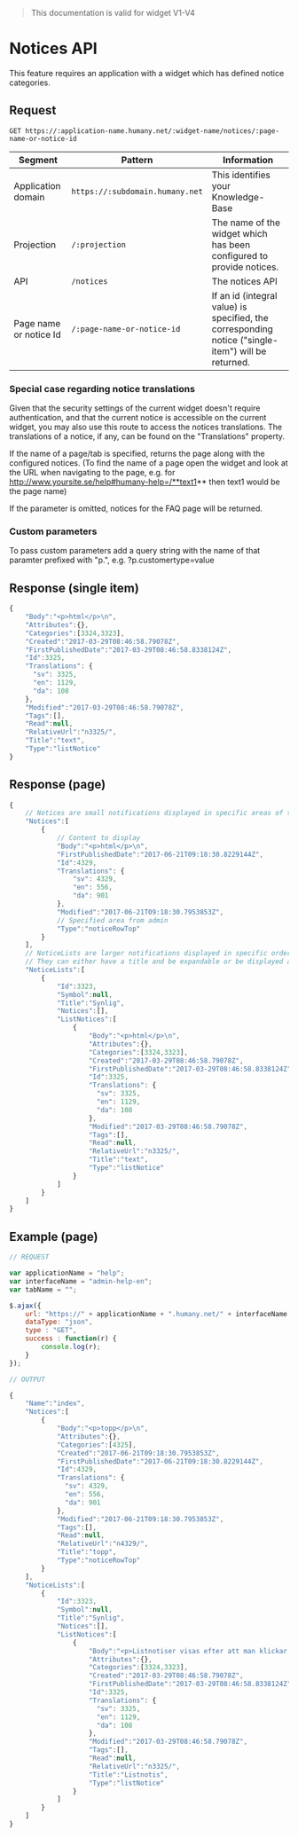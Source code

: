 > This documentation is valid for widget V1-V4

# Notices API
This feature requires an application with a widget which has defined notice categories.

## Request

```
GET https://:application-name.humany.net/:widget-name/notices/:page-name-or-notice-id
```

| Segment                | Pattern           | Information     |
|------------------------|-------------------|-----------------|
| Application domain     | ```https://:subdomain.humany.net``` | This identifies your Knowledge-Base |
| Projection             | ```/:projection```                  | The name of the widget which has been configured to provide notices. |
| API                    | ```/notices```                      | The notices API |
| Page name or notice Id | ```/:page-name-or-notice-id```      | If an id (integral value) is specified, the corresponding notice ("single-item") will be returned. |

### Special case regarding notice translations

Given that the security settings of the current widget doesn't require authentication, and that the current notice is accessible on the current widget, you may also use this route to access the notices translations. The translations of a notice, if any, can be found on the "Translations" property.

If the name of a page/tab is specified, returns the page along with the configured notices. (To find the name of a page open the widget and look at the URL when navigating to the page, e.g. for http://www.yoursite.se/help#humany-help=/**text1** then text1 would be the page name)

If the parameter is omitted, notices for the FAQ page will be returned.

### Custom parameters
To pass custom parameters add a query string with the name of that paramter prefixed with "p.", e.g. ?p.customertype=value

## Response (single item)
```javascript
{
    "Body":"<p>html</p>\n",
    "Attributes":{},
    "Categories":[3324,3323],
    "Created":"2017-03-29T08:46:58.79078Z",
    "FirstPublishedDate":"2017-03-29T08:46:58.8338124Z",    
    "Id":3325,
    "Translations": {
      "sv": 3325,
      "en": 1129,
      "da": 108
    },
    "Modified":"2017-03-29T08:46:58.79078Z",
    "Tags":[],
    "Read":null,
    "RelativeUrl":"n3325/",
    "Title":"text",
    "Type":"listNotice"
}
```

## Response (page)
```javascript
{
    // Notices are small notifications displayed in specific areas of the interface (top, middle, bottom)
    "Notices":[
        {
            // Content to display
            "Body":"<p>html</p>\n",
            "FirstPublishedDate":"2017-06-21T09:18:30.8229144Z",
            "Id":4329,
            "Translations": {
                "sv": 4329,
                "en": 556,
                "da": 901
            },
            "Modified":"2017-06-21T09:18:30.7953853Z",
            // Specified area from admin
            "Type":"noticeRowTop"
        }
    ],
    // NoticeLists are larger notifications displayed in specific order specified in admin.
    // They can either have a title and be expandable or be displayed as inline html
    "NoticeLists":[
        {
            "Id":3323,
            "Symbol":null,
            "Title":"Synlig",
            "Notices":[],
            "ListNotices":[
                {
                    "Body":"<p>html</p>\n",
                    "Attributes":{},
                    "Categories":[3324,3323],
                    "Created":"2017-03-29T08:46:58.79078Z",
                    "FirstPublishedDate":"2017-03-29T08:46:58.8338124Z",
                    "Id":3325,
                    "Translations": {
                      "sv": 3325,
                      "en": 1129,
                      "da": 108
                    },
                    "Modified":"2017-03-29T08:46:58.79078Z",
                    "Tags":[],
                    "Read":null,
                    "RelativeUrl":"n3325/",
                    "Title":"text",
                    "Type":"listNotice"
                }
            ]
        }
    ]
}
```

## Example (page)
```javascript
// REQUEST

var applicationName = "help";
var interfaceName = "admin-help-en";
var tabName = "";

$.ajax({
    url: "https://" + applicationName + ".humany.net/" + interfaceName + "/notices/" + tabName,
    dataType: "json",
    type : "GET",
    success : function(r) {
        console.log(r);
    }
});

// OUTPUT

{
    "Name":"index",
    "Notices":[
        {
            "Body":"<p>topp</p>\n",
            "Attributes":{},
            "Categories":[4325],
            "Created":"2017-06-21T09:18:30.7953853Z",
            "FirstPublishedDate":"2017-06-21T09:18:30.8229144Z",
            "Id":4329,
            "Translations": {
              "sv": 4329,
              "en": 556,
              "da": 901
            },
            "Modified":"2017-06-21T09:18:30.7953853Z",
            "Tags":[],
            "Read":null,
            "RelativeUrl":"n4329/",
            "Title":"topp",
            "Type":"noticeRowTop"
        }
    ],
    "NoticeLists":[
        {
            "Id":3323,
            "Symbol":null,
            "Title":"Synlig",
            "Notices":[],
            "ListNotices":[
                {
                    "Body":"<p>Listnotiser visas efter att man klickar på titeln</p>\n",
                    "Attributes":{},
                    "Categories":[3324,3323],
                    "Created":"2017-03-29T08:46:58.79078Z",
                    "FirstPublishedDate":"2017-03-29T08:46:58.8338124Z",
                    "Id":3325,
                    "Translations": {
                      "sv": 3325,
                      "en": 1129,
                      "da": 108
                    },
                    "Modified":"2017-03-29T08:46:58.79078Z",
                    "Tags":[],
                    "Read":null,
                    "RelativeUrl":"n3325/",
                    "Title":"Listnotis",
                    "Type":"listNotice"
                }
            ]
        }
    ]
}
```
